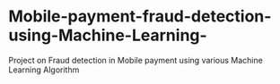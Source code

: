 # Mobile-payment-fraud-detection-using-Machine-Learning-
Project on Fraud detection in Mobile payment using various Machine Learning Algorithm
